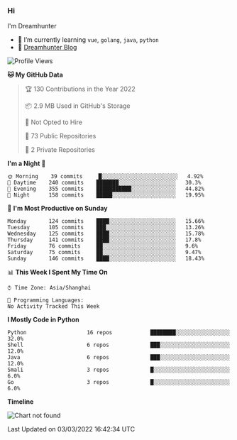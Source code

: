### Hi

I'm Dreamhunter

- 🌱 I’m currently learning `vue`, `golang`, `java`, `python`
- 💬 [Dreamhunter Blog](https://dreamhunter2333.com/)

<!--START_SECTION:waka-->
![Profile Views](http://img.shields.io/badge/Profile%20Views-9-blue)

**🐱 My GitHub Data** 

> 🏆 130 Contributions in the Year 2022
 > 
> 📦 2.9 MB Used in GitHub's Storage 
 > 
> 🚫 Not Opted to Hire
 > 
> 📜 73 Public Repositories 
 > 
> 🔑 2 Private Repositories  
 > 
**I'm a Night 🦉** 

```text
🌞 Morning    39 commits     █░░░░░░░░░░░░░░░░░░░░░░░░   4.92% 
🌆 Daytime    240 commits    ███████░░░░░░░░░░░░░░░░░░   30.3% 
🌃 Evening    355 commits    ███████████░░░░░░░░░░░░░░   44.82% 
🌙 Night      158 commits    █████░░░░░░░░░░░░░░░░░░░░   19.95%

```
📅 **I'm Most Productive on Sunday** 

```text
Monday       124 commits    ████░░░░░░░░░░░░░░░░░░░░░   15.66% 
Tuesday      105 commits    ███░░░░░░░░░░░░░░░░░░░░░░   13.26% 
Wednesday    125 commits    ████░░░░░░░░░░░░░░░░░░░░░   15.78% 
Thursday     141 commits    ████░░░░░░░░░░░░░░░░░░░░░   17.8% 
Friday       76 commits     ██░░░░░░░░░░░░░░░░░░░░░░░   9.6% 
Saturday     75 commits     ██░░░░░░░░░░░░░░░░░░░░░░░   9.47% 
Sunday       146 commits    ████░░░░░░░░░░░░░░░░░░░░░   18.43%

```


📊 **This Week I Spent My Time On** 

```text
⌚︎ Time Zone: Asia/Shanghai

💬 Programming Languages: 
No Activity Tracked This Week

```

**I Mostly Code in Python** 

```text
Python                   16 repos            ████████░░░░░░░░░░░░░░░░░   32.0% 
Shell                    6 repos             ███░░░░░░░░░░░░░░░░░░░░░░   12.0% 
Java                     6 repos             ███░░░░░░░░░░░░░░░░░░░░░░   12.0% 
Smali                    3 repos             █░░░░░░░░░░░░░░░░░░░░░░░░   6.0% 
Go                       3 repos             █░░░░░░░░░░░░░░░░░░░░░░░░   6.0%

```


**Timeline**

![Chart not found](https://raw.githubusercontent.com/jinmu333/jinmu333/master/charts/bar_graph.png) 


 Last Updated on 03/03/2022 16:42:34 UTC
<!--END_SECTION:waka-->

<!-- ![jinmu333's github stats](https://github-readme-stats.vercel.app/api?username=jinmu333&show_icons=true&theme=vue-dark)

[![Top Langs](https://github-readme-stats.vercel.app/api/top-langs/?username=jinmu333&hide=smali,html,javascript&theme=vue-dark)](https://github.com/anuraghazra/github-readme-stats)
 -->
<!--
**jinmu333/jinmu333** is a ✨ _special_ ✨ repository because its `README.md` (this file) appears on your GitHub profile.

Here are some ideas to get you started:

- 🔭 I’m currently working on ...
- 🌱 I’m currently learning ...
- 👯 I’m looking to collaborate on ...
- 🤔 I’m looking for help with ...
- 💬 Ask me about ...
- 📫 How to reach me: ...
- 😄 Pronouns: ...
- ⚡ Fun fact: ...
- 📫 [Dreamhunter resume](https://hacknical.com/jinmu333/resume?locale=zh)
-->
